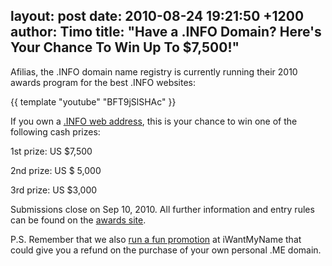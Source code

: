 layout: post
date: 2010-08-24 19:21:50 +1200
author: Timo
title: "Have a .INFO Domain? Here's Your Chance To Win Up To $7,500!"
----

Afilias, the .INFO domain name registry is currently running their 2010 awards program for the best .INFO websites:

{{ template "youtube" "BFT9jSlSHAc" }}

If you own a [.INFO web address](https://iwantmyname.com/domains/info-domain-name-registration-for-information), this is your chance to win one of the following cash prizes:

1st prize: US $7,500

2nd prize: US $ 5,000

3rd prize: US $3,000

Submissions close on Sep 10, 2010. All further information and entry rules can be found on the [awards site](http://info-award.info).

P.S. Remember that we also [run a fun promotion](https://iwantmyname.com/blog/2010/08/want-a-free-me-domain.html) at iWantMyName that could give you a refund on the purchase of your own personal .ME domain.
